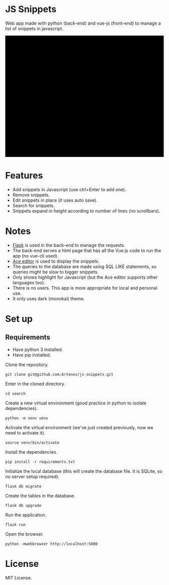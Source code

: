 # JS Snippets

Web app made with python (back-end) and vue-js (front-end) to manage a list of snippets in javascript.

![Usage](docs/usage.gif)

# Features
- Add snippets in Javascript (use ctrl+Enter to add one).
- Remove snippets.
- Edit snippets in place (it uses auto save).
- Search for snippets.
- Snippets expand in height according to number of lines (no scrollbars).

# Notes
- [Flask](http://flask.pocoo.org/) is used in the back-end to manage the requests.
- The back-end serves a html page that has all the Vue.js code to run the app (no vue-cli used).
- [Ace editor](https://ace.c9.io/) is used to display the snippets.
- The queries to the database are made using SQL LIKE statements, so queries might be slow to bigger snippets.
- Only shows highlight for Javascript (but the Ace editor supports other languages too).
- There is no users. This app is more appropriate for local and personal use.
- It only uses dark (monokai) theme.

# Set up

## Requirements

- Have python 3 installed.
- Have pip installed.

Clone the repository.

```
git clone git@github.com:Artenes/js-snippets.git
```

Enter in the cloned directory.
```
cd search
```

Create a new virtual environment (good practice in python to isolate dependencies).
```
python -m venv venv
```

Activate the virtual environment (we've just created previously, now we need to activate it).
```
source venv/bin/activate
```

Install the dependencies.
```
pip install -r requirements.txt
```

Initialize the local database (this will create the database file. It is SQLite, so no server setup required).
```
flask db migrate
```

Create the tables in the database.
```
flask db upgrade
```

Run the application.
```
flask run
```

Open the browser.
```
python -mwebbrowser http://localhost:5000
```

# License

MIT License.